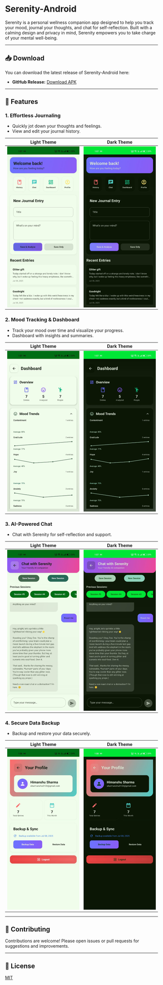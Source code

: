 # Serenity-Android

Serenity is a personal wellness companion app designed to help you track your mood, journal your thoughts, and chat for self-reflection. Built with a calming design and privacy in mind, Serenity empowers you to take charge of your mental well-being.

---

## 📥 Download

You can download the latest release of Serenity-Android here:

- **GitHub Release:** [Download APK](https://github.com/Him-anshuSharma/Serenity-App/releases/download/v1.0/app-release.apk)
---

## 🌟 Features

### 1. Effortless Journaling
- Quickly jot down your thoughts and feelings.
- View and edit your journal history.

| Light Theme | Dark Theme |
|-------------|------------|
| <img src="docs/images/journal_screen_light.png" width="250"/> | <img src="docs/images/journal_screen_dark.png" width="250"/> |

### 2. Mood Tracking & Dashboard
- Track your mood over time and visualize your progress.
- Dashboard with insights and summaries.

| Light Theme | Dark Theme |
|-------------|------------|
| <img src="docs/images/dashboard_screen_light.png" width="250"/> | <img src="docs/images/dashboard_screen_dark.png" width="250"/> |

### 3. AI-Powered Chat
- Chat with Serenity for self-reflection and support.

| Light Theme | Dark Theme |
|-------------|------------|
| <img src="docs/images/chat_screen_light.png" width="250"/> | <img src="docs/images/chat_screen_dark.png" width="250"/> |

### 4. Secure Data Backup
- Backup and restore your data securely.

| Light Theme | Dark Theme |
|-------------|------------|
| <img src="docs/images/backup_feature_light.png" width="250"/> | <img src="docs/images/backup_feature_dark.png" width="250"/> |

---

## 🤝 Contributing

Contributions are welcome! Please open issues or pull requests for suggestions and improvements.

---

## 📄 License

[MIT](LICENSE)

